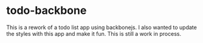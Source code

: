 todo-backbone
=============

This is a rework of a todo list app using backbonejs. I also wanted to update the styles with this app and make it fun. This is still a work in process. 
